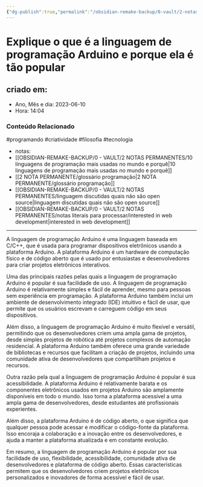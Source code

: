 ```yaml
---
{"dg-publish":true,"permalink":"/obsidian-remake-backup/0-vault/2-notas-permanentes/explique-o-que-e-a-linguagem-de-programacao-arduino-e-porque-ela-e-tao-popular/","tags":["permanente","programando","criatividade","filosofia","tecnologia"],"dgHomeLink":true,"dgShowLocalGraph":true,"dgShowFileTree":true,"dgEnableSearch":true,"noteIcon":""}
---
```


# Explique o que é a linguagem de programação Arduino e porque ela é tão popular

## criado em: 
-  Ano, Mês e dia: 2023-06-10
- Hora: 14:04

### Conteúdo Relacionado
#programando #criatividade #filosofia #tecnologia 
- notas: 
- [[OBSIDIAN-REMAKE-BACKUP/0 - VAULT/2 NOTAS PERMANENTES/10 linguagens de programação mais usadas no mundo e porquê\|10 linguagens de programação mais usadas no mundo e porquê]]
- [[2 NOTA PERMANENTE/glossário programação\|2 NOTA PERMANENTE/glossário programação]]
- [[OBSIDIAN-REMAKE-BACKUP/0 - VAULT/2 NOTAS PERMANENTES/linguagem discutidas quais não são open source\|linguagem discutidas quais não são open source]]
- [[OBSIDIAN-REMAKE-BACKUP/0 - VAULT/2 NOTAS PERMANENTES/notas literais para processar/interested in web development\|interested in web development]]
---

A linguagem de programação Arduino é uma linguagem baseada em C/C++, que é usada para programar dispositivos eletrônicos usando a plataforma Arduino. A plataforma Arduino é um hardware de computação físico e de código aberto que é usado por entusiastas e desenvolvedores para criar projetos eletrônicos interativos.

Uma das principais razões pelas quais a linguagem de programação Arduino é popular é sua facilidade de uso. A linguagem de programação Arduino é relativamente simples e fácil de aprender, mesmo para pessoas sem experiência em programação. A plataforma Arduino também inclui um ambiente de desenvolvimento integrado (IDE) intuitivo e fácil de usar, que permite que os usuários escrevam e carreguem código em seus dispositivos.

Além disso, a linguagem de programação Arduino é muito flexível e versátil, permitindo que os desenvolvedores criem uma ampla gama de projetos, desde simples projetos de robótica até projetos complexos de automação residencial. A plataforma Arduino também oferece uma grande variedade de bibliotecas e recursos que facilitam a criação de projetos, incluindo uma comunidade ativa de desenvolvedores que compartilham projetos e recursos.

Outra razão pela qual a linguagem de programação Arduino é popular é sua acessibilidade. A plataforma Arduino é relativamente barata e os componentes eletrônicos usados em projetos Arduino são amplamente disponíveis em todo o mundo. Isso torna a plataforma acessível a uma ampla gama de desenvolvedores, desde estudantes até profissionais experientes.

Além disso, a plataforma Arduino é de código aberto, o que significa que qualquer pessoa pode acessar e modificar o código-fonte da plataforma. Isso encoraja a colaboração e a inovação entre os desenvolvedores, e ajuda a manter a plataforma atualizada e em constante evolução.

Em resumo, a linguagem de programação Arduino é popular por sua facilidade de uso, flexibilidade, acessibilidade, comunidade ativa de desenvolvedores e plataforma de código aberto. Essas características permitem que os desenvolvedores criem projetos eletrônicos personalizados e inovadores de forma acessível e fácil de usar.
